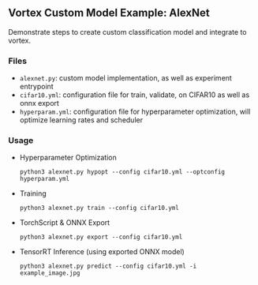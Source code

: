 ## Vortex Custom Model Example: AlexNet
Demonstrate steps to create custom classification model and integrate to vortex.

### Files
- `alexnet.py`: custom model implementation, as well as experiment entrypoint
- `cifar10.yml`: configuration file for train, validate, on CIFAR10 as well as onnx export
- `hyperparam.yml`: configuration file for hyperparameter optimization, will optimize learning rates and scheduler

### Usage
- Hyperparameter Optimization
  ```
  python3 alexnet.py hypopt --config cifar10.yml --optconfig hyperparam.yml
  ```
- Training
  ```
  python3 alexnet.py train --config cifar10.yml
  ```
- TorchScript & ONNX Export
  ```
  python3 alexnet.py export --config cifar10.yml
  ```
- TensorRT Inference (using exported ONNX model)
  ```
  python3 alexnet.py predict --config cifar10.yml -i example_image.jpg
  ```
